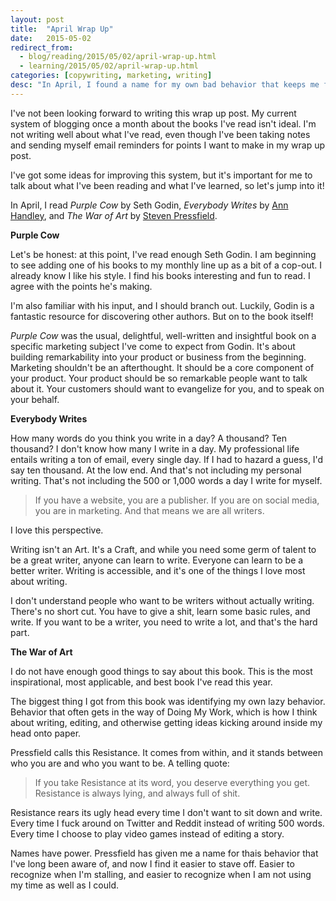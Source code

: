 ```yaml
---
layout: post
title:  "April Wrap Up"
date:   2015-05-02
redirect_from:
  - blog/reading/2015/05/02/april-wrap-up.html
  - learning/2015/05/02/april-wrap-up.html
categories: [copywriting, marketing, writing]
desc: "In April, I found a name for my own bad behavior that keeps me from writing, editing, and otherwise Doing My Work."
---
```


I've not been looking forward to writing this wrap up post. My current system of blogging once a month about the books I've read isn't ideal. I'm not writing well about what I've read, even though I've been taking notes and sending myself email reminders for points I want to make in my wrap up post.

I've got some ideas for improving this system, but it's important for me to talk about what I've been reading and what I've learned, so let's jump into it!

In April, I read *Purple Cow* by Seth Godin, *Everybody Writes* by [Ann Handley](http://annhandley.com), and *The War of Art* by [Steven Pressfield](http://www.stevenpressfield.com).

**Purple Cow**

Let's be honest: at this point, I've read enough Seth Godin. I am beginning to see adding one of his books to my monthly line up as a bit of a cop-out. I already know I like his style. I find his books interesting and fun to read. I agree with the points he's making.

I'm also familiar with his input, and I should branch out. Luckily, Godin is a fantastic resource for discovering other authors. But on to the book itself!

*Purple Cow* was the usual, delightful, well-written and insightful book on a specific marketing subject I've come to expect from Godin. It's about building remarkability into your product or business from the beginning. Marketing shouldn't be an afterthought. It should be a core component of your product. Your product should be so remarkable people want to talk about it. Your customers should want to evangelize for you, and to speak on your behalf.

**Everybody Writes**

How many words do you think you write in a day? A thousand? Ten thousand? I don't know how many I write in a day. My professional life entails writing a ton of email, every single day. If I had to hazard a guess, I'd say ten thousand. At the low end. And that's not including my personal writing. That's not including the 500 or 1,000 words a day I write for myself.

<blockquote>If you have a website, you are a publisher. If you are on social media, you are in marketing. And that means we are all writers.</blockquote>

I love this perspective.

Writing isn't an Art. It's a Craft, and while you need some germ of talent to be a great writer, anyone can learn to write. Everyone can learn to be a better writer. Writing is accessible, and it's one of the things I love most about writing.

I don't understand people who want to be writers without actually writing. There's no short cut. You have to give a shit, learn some basic rules, and write. If you want to be a writer, you need to write a lot, and that's the hard part.

**The War of Art**

I do not have enough good things to say about this book. This is the most inspirational, most applicable, and best book I've read this year.

The biggest thing I got from this book was identifying my own lazy behavior. Behavior that often gets in the way of Doing My Work, which is how I think about writing, editing, and otherwise getting ideas kicking around inside my head onto paper.

Pressfield calls this Resistance. It comes from within, and it stands between who you are and who you want to be. A telling quote:

<blockquote>If you take Resistance at its word, you deserve everything you get. Resistance is always lying, and always full of shit.</blockquote>

Resistance rears its ugly head every time I don't want to sit down and write. Every time I fuck around on Twitter and Reddit instead of writing 500 words. Every time I choose to play video games instead of editing a story.

Names have power. Pressfield has given me a name for thais behavior that I've long been aware of, and now I find it easier to stave off. Easier to recognize when I'm stalling, and easier to recognize when I am not using my time as well as I could.